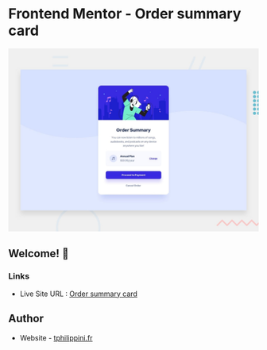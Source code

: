 # Frontend Mentor - Order summary card

![Design preview for the Order summary card coding challenge](./design/desktop-preview.jpg)

## Welcome! 👋

### Links

- Live Site URL : [Order summary card](https://tphilippini.github.io/order-summary-component-main/)

## Author

- Website - [tphilippini.fr](https://www.tphilippini.fr)
